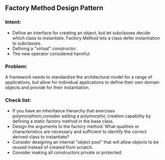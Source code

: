 ## Factory Method Design Pattern

### Intent:
* Define an interface for creating an object, but let subclasses decide which class to instantiate.
  Factory Method lets a class defer instantiation to subclasses.
* Defining a "virtual" constructor.
* The new operator considered harmful.
### Problem:
A framework needs to standardize the architectural model for a range of applications,
but allow for individual applications to define their own domain objects and provide for
their instantiation.
### Check list:
* If you have an inheritance hierarchy that exercises polymorphism,consider adding
   a polymorphic creation capability by defining a static factory method in the base class.
* Design the arguments to the factory method. What qualities or characteristics are necessary
   and sufficient to identify the correct derived class to instantiate?
* Consider designing an internal "object pool" that will allow objects to be reused instead
  of created from scratch.
* Consider making all constructors private or protected.

